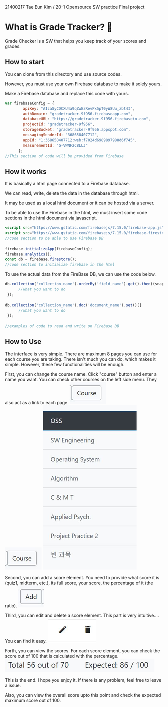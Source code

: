 21400217 Tae Eun Kim / 20-1 Opensource SW practice Final project

# What is Grade Tracker? 💯

Grade Checker is a SW that helps you keep track of your scores and grades.

## How to start

You can clone from this directory and use source codes. 

However, you must use your own Firebase database to make it solely yours.

Make a Firebase database and replace this code with yours.

```jsx
var firebaseConfig = {
        apiKey: "AIzaSyCDCXU4a9qZwEzRevPx5pT0yW8Uu_zbt4I",
        authDomain: "gradetracker-9f956.firebaseapp.com",
        databaseURL: "https://gradetracker-9f956.firebaseio.com",
        projectId: "gradetracker-9f956",
        storageBucket: "gradetracker-9f956.appspot.com",
        messagingSenderId: "368658407712",
        appId: "1:368658407712:web:f7024d6989897988d6f745",
        measurementId: "G-VWNF2C8LLJ"
      };
//This section of code will be provided from Firebase
```

## How it works

It is basically a html page connected to a Firebase database.

We can read, write, delete the data in the database through html.

It may be used as a local html document or it can be hosted via a server.

To be able to use the Firebase in the html, we must insert some code sections in the html document via javascript.

```jsx
<script src="https://www.gstatic.com/firebasejs/7.15.0/firebase-app.js"></script>
<script src="https://www.gstatic.com/firebasejs/7.15.0/firebase-firestore.js"></script>
//code section to be able to use Firebase DB

firebase.initializeApp(firebaseConfig);
firebase.analytics();
const db = firebase.firestore();
//code section to initialize firebase in the html
```

To use the actual data from the FireBase DB, we can use the code below.

```jsx
db.collection('collection_name').orderBy('field_name').get().then((snapshot) => {
      //what you want to do
 });

db.collection('collection_name').doc('document_name').set()({
      //what you want to do
 });

//examples of code to read and write on Firebase DB
```

## How to Use

The interface is very simple.
There are maximum 8 pages you can use for each course you are taking.
There isn't much you can do, which makes it simple.
However, these few functionalities will be enough.

First, you can change the course name.
Click "course" button and enter a name you want.
You can check other courses on the left side menu. They also act as a link to each page.
<img src="example_images/course_button.jpg" ></img><br/>
![Alt text](example_images/course_button.jpg)
![Alt text](./example_images/side_menu.jpg)

Second, you can add a score element.
You need to provide what score it is (quiz1, midterm, etc.), its full score, your score, the percentage of it (the ratio).
![Alt text](./example_images/score_add.jpg)

Third, you can edit and delete a score element.
This part is very intuitive.... You can find it easy.
![Alt text](./example_images/edit_delete.jpg)

Forth, you can view the scores.
For each score element, you can check the score out of 100 that is calculated with the percentage.
![Alt text](./example_images/current_score.jpg)



This is the end.
I hope you enjoy it.
If there is any problem, feel free to leave a issue.

Also, you can view the overall score upto this point and check the expected maximum score out of 100.
